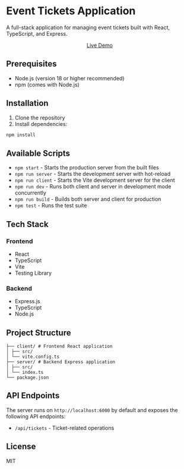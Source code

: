 # Event Tickets Application

A full-stack application for managing event tickets built with React, TypeScript, and Express.

<div align="center">

[Live Demo](https://events-tickets-77267b07a420.herokuapp.com/)

</div>

## Prerequisites

- Node.js (version 18 or higher recommended)
- npm (comes with Node.js)

## Installation

1. Clone the repository
2. Install dependencies:

```bash
npm install
```

## Available Scripts

- `npm start` - Starts the production server from the built files
- `npm run server` - Starts the development server with hot-reload
- `npm run client` - Starts the Vite development server for the client
- `npm run dev` - Runs both client and server in development mode concurrently
- `npm run build` - Builds both server and client for production
- `npm test` - Runs the test suite

## Tech Stack

### Frontend
- React
- TypeScript
- Vite
- Testing Library

### Backend
- Express.js
- TypeScript
- Node.js

## Project Structure

```
├── client/ # Frontend React application
│ ├── src/
│ └── vite.config.ts
├── server/ # Backend Express application
│ ├── src/
│ └── index.ts
└── package.json
```

## API Endpoints

The server runs on `http://localhost:6000` by default and exposes the following API endpoints:

- `/api/tickets` - Ticket-related operations

## License

MIT
